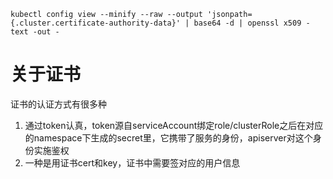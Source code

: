 ```shell
kubectl config view --minify --raw --output 'jsonpath={.cluster.certificate-authority-data}' | base64 -d | openssl x509 - text -out -
```

# 关于证书
证书的认证方式有很多种
1. 通过token认真，token源自serviceAccount绑定role/clusterRole之后在对应的namespace下生成的secret里，它携带了服务的身份，apiserver对这个身份实施鉴权
2. 一种是用证书cert和key，证书中需要签对应的用户信息